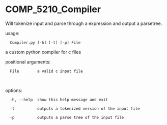 ﻿# COMP_5210_Compiler

Will tokenize input and parse through a expression and output a parsetree.

usage: 
<pre><code>  Compiler.py [-h] [-t] [-p] File </code></pre>

a custom python compiler for c files

positional arguments:
  <pre><code>  File        a valid c input file </code></pre><br>

options:
  <pre><code>  -h, --help  show this help message and exit  <br>
  -t          outputs a tokenized version of the input file <br>
  -p          outputs a parse tree of the input file </code></pre><br>
